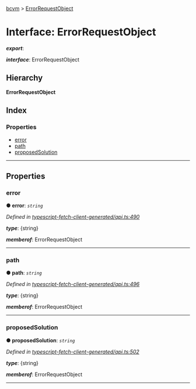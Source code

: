 [bcvm](../README.md) > [ErrorRequestObject](../interfaces/errorrequestobject.md)

# Interface: ErrorRequestObject

*__export__*: 

*__interface__*: ErrorRequestObject

## Hierarchy

**ErrorRequestObject**

## Index

### Properties

* [error](errorrequestobject.md#error)
* [path](errorrequestobject.md#path)
* [proposedSolution](errorrequestobject.md#proposedsolution)

---

## Properties

<a id="error"></a>

###  error

**● error**: *`string`*

*Defined in [typescript-fetch-client-generated/api.ts:490](https://github.com/boardwalktech/Boardwalk-Client-Virtual-Machine-JS/blob/bd51c2e/typescript/src/typescript-fetch-client-generated/api.ts#L490)*

*__type__*: {string}

*__memberof__*: ErrorRequestObject

___
<a id="path"></a>

###  path

**● path**: *`string`*

*Defined in [typescript-fetch-client-generated/api.ts:496](https://github.com/boardwalktech/Boardwalk-Client-Virtual-Machine-JS/blob/bd51c2e/typescript/src/typescript-fetch-client-generated/api.ts#L496)*

*__type__*: {string}

*__memberof__*: ErrorRequestObject

___
<a id="proposedsolution"></a>

###  proposedSolution

**● proposedSolution**: *`string`*

*Defined in [typescript-fetch-client-generated/api.ts:502](https://github.com/boardwalktech/Boardwalk-Client-Virtual-Machine-JS/blob/bd51c2e/typescript/src/typescript-fetch-client-generated/api.ts#L502)*

*__type__*: {string}

*__memberof__*: ErrorRequestObject

___

